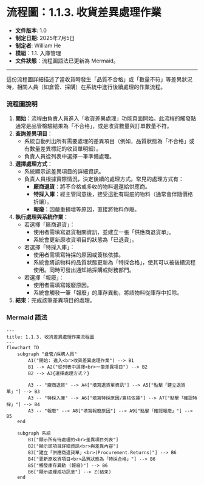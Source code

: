 # 流程圖：1.1.3. 收貨差異處理作業

* **文件版本**: 1.0
* **制定日期**: 2025年7月5日
* **制定者**: William He
* **模組**：1.1. 入庫管理
* **文件狀態**：流程圖語法已更新為 Mermaid。

---

這份流程圖詳細描述了當收貨時發生「品質不合格」或「數量不符」等差異狀況時，相關人員（如倉管、採購）在系統中進行後續處理的作業流程。

### 流程圖說明

1.  **開始**：流程由負責人員進入「收貨差異處理」功能頁面開始。此流程的觸發點通常是品管檢驗結果為「不合格」，或是收貨數量與訂單數量不符。
2.  **查詢差異項目**：
    * 系統自動列出所有需要處理的差異項目（例如，品質狀態為「不合格」或有數量差異標記的收貨單明細）。
    * 負責人員從列表中選擇一筆準備處理。
3.  **選擇處理方式**：
    * 系統顯示該差異項目的詳細資訊。
    * 負責人員根據實際情況，決定後續的處理方式。常見的處理方式有：
        * **廠商退貨**：將不合格或多收的物料退還給供應商。
        * **特採入庫**：經主管同意後，接受這批有瑕疵的物料（通常會伴隨價格折讓）。
        * **報廢**：因嚴重損壞等原因，直接將物料作廢。
4.  **執行處理與系統作業**：
    * 若選擇「廠商退貨」：
        * 使用者需填寫退貨相關資訊，並建立一張「供應商退貨單」。
        * 系統會更新原收貨項目的狀態為「已退貨」。
    * 若選擇「特採入庫」：
        * 使用者需填寫特採的原因或簽核依據。
        * 系統會將該物料的品質狀態更新為「特採合格」，使其可以被後續流程使用。同時可發出通知給採購或財務部門。
    * 若選擇「報廢」：
        * 使用者需填寫報廢原因。
        * 系統會觸發一筆「報廢」的庫存異動，將該物料從庫存中扣除。
5.  **結束**：完成該筆差異項目的處理。

### Mermaid 語法

```mermaid
---
title: 1.1.3. 收貨差異處理作業流程圖
---
flowchart TD
    subgraph "倉管/採購人員"
        A1("開始: 進入<br>收貨差異處理作業") --> B1
        B1 --> A2("從列表中選擇<br>一筆差異項目") --> B2
        B2 --> A3{選擇處理方式？}
        
        A3 -- "廠商退貨" --> A4["填寫退貨單資訊"] --> A5["點擊「建立退貨單」"] --> B3
        A3 -- "特採入庫" --> A6["填寫特採原因/簽核依據"] --> A7["點擊「確認特採」"] --> B4
        A3 -- "報廢" --> A8["填寫報廢原因"] --> A9["點擊「確認報廢」"] --> B5
    end

    subgraph 系統
        B1["顯示所有待處理的<br>差異項目列表"]
        B2["顯示該項目詳細資訊<br>與差異內容"]
        B3["建立「供應商退貨單」<br>(Procurement.Returns)"] --> B6
        B4["更新原收貨項目<br>品質狀態為「特採合格」"] --> B6
        B5["觸發庫存異動 (報廢)"] --> B6
        B6["顯示處理成功訊息"] --> Z(結束)
    end